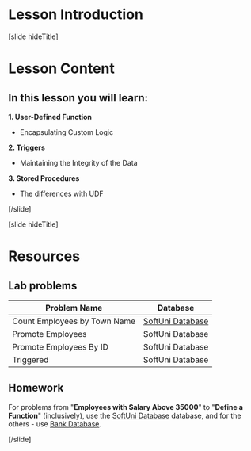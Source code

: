 # Lesson Introduction

[slide hideTitle]

# Lesson Content

## In this lesson you will learn:

**1. User-Defined Function** 

- Encapsulating Custom Logic

**2. Triggers**

- Maintaining the Integrity of the Data

**3. Stored Procedures**

- The differences with UDF

[/slide]

[slide hideTitle]
# Resources

## Lab problems

|**Problem Name**|**Database**|
|---|---|
|Count Employees by Town Name|[SoftUni Database](https://videos.softuni.org/resources/java/java-mysql/soft_uni_database_database_programmability_lab.zip)|
|Promote Employees|SoftUni Database|
|Promote Employees By ID|SoftUni Database|
|Triggered|SoftUni Database|


## Homework

For problems from "**Employees with Salary Above 35000**" to "**Define a Function**" (inclusively), use the [SoftUni Database](https://videos.softuni.org/resources/java/java-mysql/bank_db_database_programmability_homework.zip) database, and for the others - use [Bank Database](https://videos.softuni.org/resources/java/java-mysql/bank_db_database_programmability_homework.zip).

[/slide]